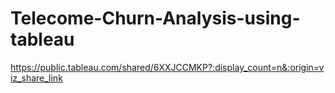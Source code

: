 # Telecome-Churn-Analysis-using-tableau


https://public.tableau.com/shared/6XXJCCMKP?:display_count=n&:origin=viz_share_link
